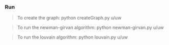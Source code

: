 ### Run ###

> To create the graph:
python createGraph.py u/uw

> To run the newman-girvan algorithm:
python newman-girvan.py u/uw

> To run the louvain algorithm:
python louvain.py u/uw
